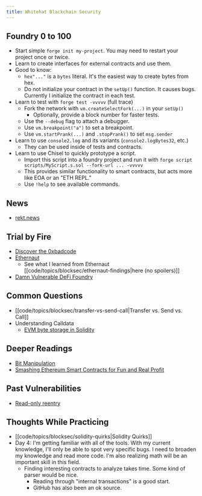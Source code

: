 ```yaml
---
title: Whitehat Blackchain Security
---
```


## Foundry 0 to 100

- Start simple `forge init my-project`. You may need to restart your project once or twice.
- Learn to create interfaces for external contracts and use them.
- Good to know:
    - `hex"..."` is a `bytes` literal. It's the easiest way to create bytes from hex.
    - Do not initialize your contract in the `setUp()` function. It causes bugs. Currently I initialize the contract in each test.
- Learn to test with `forge test -vvvvv` (full trace)
    - Fork the network with `vm.createSelectFork(...)` in your `setUp()`
        - Optionally, provide a block number for faster tests.
    - Use the `--debug` flag to attach a debugger.
    - Use `vm.breakpoint("a")` to set a breakpoint.
    - Use `vm.startPrank(...)` and `.stopPrank()` to set `msg.sender`
- Learn to use `console2.log` and its variants (`console2.logBytes32`, etc.)
    - They can be used inside of tests and contracts.
- Learn to use Chisel to quickly prototype a script.
    - Import this script into a foundry project and run it with `forge script scripts/MyScript.s.sol --fork-url ... -vvvvv`
    - This provides similar functionality to smart contracts, but acts more like EOA or an "ETH REPL."
    - Use `!help` to see available commands.

## News

- [rekt.news](https://rekt.news/)

## Trial by Fire

- [Discover the 0xbadcode](https://medium.com/immunefi/0xbadc0de-mev-bot-hack-analysis-30b9031ff0ba)
- [Ethernaut](https://ethernaut.openzeppelin.com/)
    - See what I learned from Ethernaut [[code/topics/blocksec/ethernaut-findings|here (no spoilers)]]
- [Damn Vulnerable DeFi Foundry](https://github.com/nicolasgarcia214/damn-vulnerable-defi-foundry)

## Common Questions

- [[code/topics/blocksec/transfer-vs-send-call|Transfer vs. Send vs. Call]]
- Understanding Calldata
    - [EVM byte storage in Solidity](https://noxx.substack.com/p/evm-deep-dives-the-path-to-shadowy-3ea)

## Deeper Readings

- [Bit Manipulation](https://hackmd.io/@fiveoutofnine/Skl9eRbX9)
- [Smashing Ethereum Smart Contracts for Fun and Real Profit](https://conference.hitb.org/hitbsecconf2018ams/materials/D1T2%20-%20Bernhard%20Mueller%20-%20Smashing%20Ethereum%20Smart%20Contracts%20for%20Fun%20and%20ACTUAL%20Profit.pdf)

## Past Vulnerabilities

- [Read-only reentry](https://quillaudits.medium.com/decoding-220k-read-only-reentrancy-exploit-quillaudits-30871d728ad5#:~:text=The%20read%2Donly%20reentrancy%20is,wrong%20values%20could%20be%20reported.)

## Thoughts While Practicing

- [[code/topics/blocksec/solidity-quirks|Solidity Quirks]]
- Day 4: I'm getting familiar with all of the tools. With my current knowledge, I'll only be able to spot very specific bugs. I need to broaden my knowledge and read more code. I'm also realizing math will be an important skill in this field.
    - Finding interesting contracts to analyze takes time. Some kind of parser would be nice.
        - Reading through "internal transactions" is a good start.
        - GitHub has also been an ok source.
